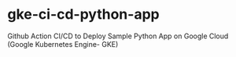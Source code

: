 # gke-ci-cd-python-app
Github Action CI/CD to Deploy Sample Python App on Google Cloud (Google Kubernetes Engine- GKE)
